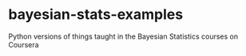 # bayesian-stats-examples
Python versions of things taught in the Bayesian Statistics courses on Coursera
